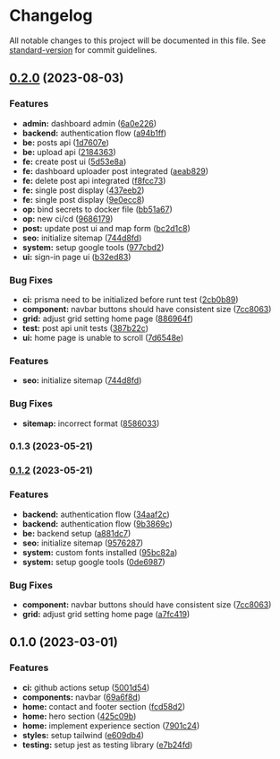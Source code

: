# Changelog

All notable changes to this project will be documented in this file. See [standard-version](https://github.com/conventional-changelog/standard-version) for commit guidelines.

## [0.2.0](https://github.com/tuanhuydev/tuanhuydev/compare/v0.1.0...v0.2.0) (2023-08-03)

### Features

- **admin:** dashboard admin ([6a0e226](https://github.com/tuanhuydev/tuanhuydev/commit/6a0e226efb827a310a41b5fd1f528be88eb1e5a0))
- **backend:** authentication flow ([a94b1ff](https://github.com/tuanhuydev/tuanhuydev/commit/a94b1ff44db5200558185ae6806d56b2e825f374))
- **be:** posts api ([1d7607e](https://github.com/tuanhuydev/tuanhuydev/commit/1d7607e51f8dcf4d5ed4543f7279baefe28dbbda))
- **be:** upload api ([2184363](https://github.com/tuanhuydev/tuanhuydev/commit/2184363f8e828536b022fe3e6c02b471066b57e1))
- **fe:** create post ui ([5d53e8a](https://github.com/tuanhuydev/tuanhuydev/commit/5d53e8afe0f9f53b294807f296671212ec506316))
- **fe:** dashboard uploader post integrated ([aeab829](https://github.com/tuanhuydev/tuanhuydev/commit/aeab8290effc47ab3ef91308ae1cef3cfcc9c1f3))
- **fe:** delete post api integrated ([f8fcc73](https://github.com/tuanhuydev/tuanhuydev/commit/f8fcc733003bda426a8c85cc7bd0cec08ea223f6))
- **fe:** single post display ([437eeb2](https://github.com/tuanhuydev/tuanhuydev/commit/437eeb21b3050a4305a7f849cb3cf0837f2cef48))
- **fe:** single post display ([9e0ecc8](https://github.com/tuanhuydev/tuanhuydev/commit/9e0ecc8ad993ed0531de158ca893e01112728c12))
- **op:** bind secrets to docker file ([bb51a67](https://github.com/tuanhuydev/tuanhuydev/commit/bb51a676bfea5027b7043c6f0d3322f3066ec42b))
- **op:** new ci/cd ([9686179](https://github.com/tuanhuydev/tuanhuydev/commit/9686179854380e758cd25d9ed525525c95be5769))
- **post:** update post ui and map form ([bc2d1c8](https://github.com/tuanhuydev/tuanhuydev/commit/bc2d1c8af1e8f516b2d0a16c4573ef5548e99ae6))
- **seo:** initialize sitemap ([744d8fd](https://github.com/tuanhuydev/tuanhuydev/commit/744d8fd2f8da14965cb97fabe61e898961029f62))
- **system:** setup google tools ([977cbd2](https://github.com/tuanhuydev/tuanhuydev/commit/977cbd2444b3a8338318533112f0705c458a891b))
- **ui:** sign-in page ui ([b32ed83](https://github.com/tuanhuydev/tuanhuydev/commit/b32ed8346afea59be2ad4889bb9ed73fcb189003))

### Bug Fixes

- **ci:** prisma need to be initialized before runt test ([2cb0b89](https://github.com/tuanhuydev/tuanhuydev/commit/2cb0b89df59d04e00b3a3cbed44682af7dd7ec43))
- **component:** navbar buttons should have consistent size ([7cc8063](https://github.com/tuanhuydev/tuanhuydev/commit/7cc80636f227810aa6ed2885291d458b51aea217))
- **grid:** adjust grid setting home page ([886964f](https://github.com/tuanhuydev/tuanhuydev/commit/886964fef7c7ae3f022f6bb0332b6fc42c1855d2))
- **test:** post api unit tests ([387b22c](https://github.com/tuanhuydev/tuanhuydev/commit/387b22c7c2bc742ccf8379a01ac5212534cce65e))
- **ui:** home page is unable to scroll ([7d6548e](https://github.com/tuanhuydev/tuanhuydev/commit/7d6548eb5c6d2d32406a31a10a011a214da37d53))

### Features

- **seo:** initialize sitemap ([744d8fd](https://github.com/tuanhuydev/tuanhuydev/commit/744d8fd2f8da14965cb97fabe61e898961029f62))

### Bug Fixes

- **sitemap:** incorrect format ([8586033](https://github.com/tuanhuydev/tuanhuydev/commit/8586033d83ae65e59735ea37745f1b027770a0b2))

### 0.1.3 (2023-05-21)

### [0.1.2](https://github.com/tuanhuydev/tuanhuydev/compare/v0.1.0...v0.1.2) (2023-05-21)

### Features

- **backend:** authentication flow ([34aaf2c](https://github.com/tuanhuydev/tuanhuydev/commit/34aaf2c45d0974bbccb4ab033ed07547ee72cf8c))
- **backend:** authentication flow ([9b3869c](https://github.com/tuanhuydev/tuanhuydev/commit/9b3869cb0cbf94faa9dcb65eeab42ffa6bbca5b2))
- **be:** backend setup ([a881dc7](https://github.com/tuanhuydev/tuanhuydev/commit/a881dc739af336ba58af821db4603854bad14c53))
- **seo:** initialize sitemap ([9576287](https://github.com/tuanhuydev/tuanhuydev/commit/9576287dd103eba6896ba19fbb486e7d09051362))
- **system:** custom fonts installed ([95bc82a](https://github.com/tuanhuydev/tuanhuydev/commit/95bc82acb4fc80ad686506c65af8646ddf8e8b0b))
- **system:** setup google tools ([0de6987](https://github.com/tuanhuydev/tuanhuydev/commit/0de698702eb61275d8d3f151ea27c71fac2aac23))

### Bug Fixes

- **component:** navbar buttons should have consistent size ([7cc8063](https://github.com/tuanhuydev/tuanhuydev/commit/7cc80636f227810aa6ed2885291d458b51aea217))
- **grid:** adjust grid setting home page ([a7fc419](https://github.com/tuanhuydev/tuanhuydev/commit/a7fc419c1aa5c3b01cc880da36c5681f093bc826))

## 0.1.0 (2023-03-01)

### Features

- **ci:** github actions setup ([5001d54](https://github.com/tuanhuydev/tuanhuydev/commit/5001d54785b2c9588377a7c328180e21c4efe341))
- **components:** navbar ([69a6f8d](https://github.com/tuanhuydev/tuanhuydev/commit/69a6f8de9dc25f0db72eb5abb2d24e42e779a414))
- **home:** contact and footer section ([fcd58d2](https://github.com/tuanhuydev/tuanhuydev/commit/fcd58d29d5e2e1b68ee3c436cfa59ef943cad374))
- **home:** hero section ([425c09b](https://github.com/tuanhuydev/tuanhuydev/commit/425c09bf0bb55acd40489b06b9b2462805577928))
- **home:** implement experience section ([7901c24](https://github.com/tuanhuydev/tuanhuydev/commit/7901c2449248d63749cf6866d22719a40d709e22))
- **styles:** setup tailwind ([e609db4](https://github.com/tuanhuydev/tuanhuydev/commit/e609db495471448923dd6d5bb6bfa0a6921e2832))
- **testing:** setup jest as testing library ([e7b24fd](https://github.com/tuanhuydev/tuanhuydev/commit/e7b24fd5385b754d9c7042e9d99ca672db4566f4))
